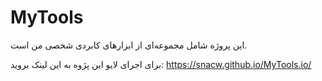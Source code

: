 # MyTools

این پروژه شامل مجموعه‌ای از ابزارهای کابردی شخصی من است.

برای اجرای لایو این پژوه به این لینک بروید: <https://snacw.github.io/MyTools.io/>
